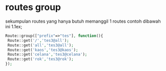 # routes group 
sekumpulan routes yang hanya butuh memanggil 1 routes contoh dibawah ini 1.1ex;

```php
Route::group(["prefix"=>"tes"], function(){
 Route::get('/','tes3@all');
 Route::get('all','tes3@all');
 Route::get('kaos','tes3@kaos');
 Route::get('celana','tes3@celana');
 Route::get('rok','tes3@rok');
});
```
